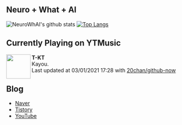 ## Neuro + What + AI

![NeuroWhAI's github stats](https://github-readme-stats.vercel.app/api?username=neurowhai&count_private=true&show_icons=true)
[![Top Langs](https://github-readme-stats.vercel.app/api/top-langs/?username=neurowhai&layout=compact)](https://github.com/anuraghazra/github-readme-stats)

## Currently Playing on YTMusic

[<img align="left" height="65" src="https://lh3.googleusercontent.com/NzIh9MUv5XuvkKpOiDiP2D_-YcUWDuwhLn0XDpuP0uDMHwlbz26HsGFMQJs_OwQiwx5FmlR3z6e8E5Ab_A">](https://music.youtube.com/channel/UCTmNoI-ROsjfqoI7Bkvop3g)

**T-KT**  
Kayou.  
Last updated at 03/01/2021 17:28 with [20chan/github-now](https://github.com/20chan/github-now)

## Blog

- [Naver](http://blog.naver.com/neurowhai)
- [Tistory](http://neurowhai.tistory.com/)
- [YouTube](https://www.youtube.com/channel/UCB_v1xU6laBHOeH6z4L-Mtw)
